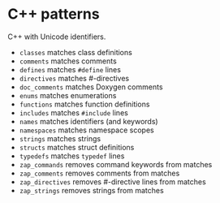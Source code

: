 C++ patterns
============

C++ with Unicode identifiers.

- `classes` matches class definitions
- `comments` matches comments
- `defines` matches `#define` lines
- `directives` matches #-directives
- `doc_comments` matches Doxygen comments
- `enums` matches enumerations
- `functions` matches function definitions
- `includes` matches `#include` lines
- `names` matches identifiers (and keywords)
- `namespaces` matches namespace scopes
- `strings` matches strings
- `structs` matches struct definitions
- `typedefs` matches `typedef` lines
- `zap_commands` removes command keywords from matches
- `zap_comments` removes comments from matches
- `zap_directives` removes #-directive lines from matches
- `zap_strings` removes strings from matches
